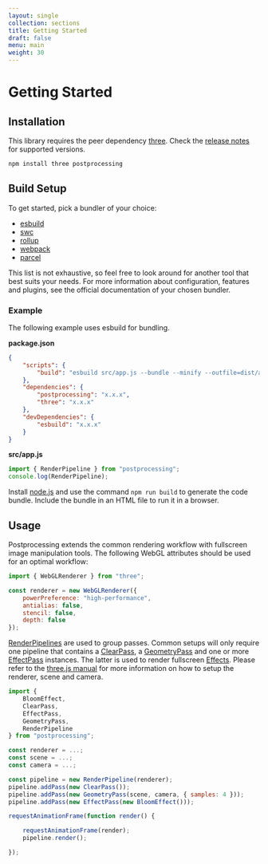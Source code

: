 ```yaml
---
layout: single
collection: sections
title: Getting Started
draft: false
menu: main
weight: 30
---
```


# Getting Started

## Installation

This library requires the peer dependency [three](https://github.com/mrdoob/three.js/). Check the [release notes](https://github.com/vanruesc/postprocessing/releases) for supported versions.

```sh
npm install three postprocessing
```

## Build Setup

To get started, pick a bundler of your choice:
- [esbuild](https://github.com/evanw/esbuild)
- [swc](https://github.com/swc-project/swc)
- [rollup](https://github.com/rollup/rollup)
- [webpack](https://github.com/webpack/webpack)
- [parcel](https://github.com/parcel-bundler/parcel)

This list is not exhaustive, so feel free to look around for another tool that best suits your needs. For more information about configuration, features and plugins, see the official documentation of your chosen bundler.

### Example

The following example uses esbuild for bundling.

__package.json__

```json
{
	"scripts": {
		"build": "esbuild src/app.js --bundle --minify --outfile=dist/app.js"
	},
	"dependencies": {
		"postprocessing": "x.x.x",
		"three": "x.x.x"
	},
	"devDependencies": {
		"esbuild": "x.x.x"
	}
}
```

__src/app.js__

```js
import { RenderPipeline } from "postprocessing";
console.log(RenderPipeline);
```

Install [node.js](https://nodejs.org) and use the command `npm run build` to generate the code bundle. Include the bundle in an HTML file to run it in a browser.

## Usage

Postprocessing extends the common rendering workflow with fullscreen image manipulation tools. The following WebGL attributes should be used for an optimal workflow:

```js
import { WebGLRenderer } from "three";

const renderer = new WebGLRenderer({
	powerPreference: "high-performance",
	antialias: false,
	stencil: false,
	depth: false
});
```

[RenderPipelines]() are used to group passes. Common setups will only require one pipeline that contains a [ClearPass](), a [GeometryPass]() and one or more [EffectPass]() instances. The latter is used to render fullscreen [Effects](). Please refer to the [three.js manual](https://threejs.org/docs/#manual/en/introduction/Creating-a-scene) for more information on how to setup the renderer, scene and camera.

```js
import {
	BloomEffect,
	ClearPass,
	EffectPass,
	GeometryPass,
	RenderPipeline
} from "postprocessing";

const renderer = ...;
const scene = ...;
const camera = ...;

const pipeline = new RenderPipeline(renderer);
pipeline.addPass(new ClearPass());
pipeline.addPass(new GeometryPass(scene, camera, { samples: 4 }));
pipeline.addPass(new EffectPass(new BloomEffect()));

requestAnimationFrame(function render() {

	requestAnimationFrame(render);
	pipeline.render();

});
```

